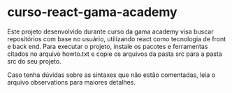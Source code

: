 # curso-react-gama-academy

Este projeto desenvolvido durante curso da gama academy visa buscar repositórios com base no usuário, utilizando react como tecnologia de front e back end.
Para executar o projeto, instale os pacotes e ferramentas citados no arquivo howto.txt e copie os arquivos da pasta src para a pasta src do seu projeto.

Caso tenha dúvidas sobre as sintaxes que não estão comentadas, leia o arquivo observations para maiores detalhes.
